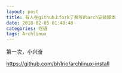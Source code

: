 ```yaml
---
layout: post
title: 有人在github上fork了我写的arch安装脚本
date: 2018-02-05 01:48:48
categories: 呓语
tags: Archlinux
---
```


第一次，小兴奋

https://github.com/bh1rio/archlinux-install
